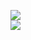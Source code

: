 [![](https://img.shields.io/badge/Made%20With-Github%20Spray-lightgrey.svg?style=for-the-badge&logo=github)](https://github.com/Annihil/github-spray#23278)  
[![](https://i.imgur.com/2DrTn0Z.gif)](https://github.com/Annihil/github-spray)